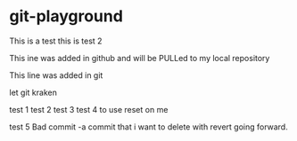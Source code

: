 # git-playground
This is  a test
this is test 2

This ine was added in github and will be PULLed to my local repository

This line was added in git

let git kraken

test 1
test 2
test 3
test 4 to use reset on me 

test 5
Bad commit -a commit that i want to delete  with revert going forward. 